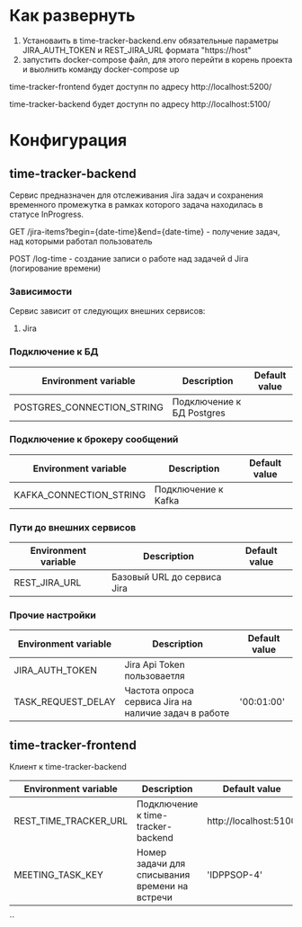 # Как развернуть

1. Установаить в time-tracker-backend.env обязательные параметры JIRA_AUTH_TOKEN и REST_JIRA_URL формата "https://host"
2. запустить docker-compose файл, для этого перейти в корень проекта и выолнить команду docker-compose up

time-tracker-frontend будет доступн по адресу http://localhost:5200/

time-tracker-backend будет доступн по адресу http://localhost:5100/

# Конфигурация

## time-tracker-backend
Сервис предназначен для отслеживания Jira задач и сохранения временного промежутка в рамках которого задача находилась в статусе InProgress.
 
GET /jira-items?begin={date-time}&end={date-time} - получение задач, над которыми работал пользователь

POST /log-time - создание записи о работе над задачей d Jira (логирование времени)

### Зависимости

Сервис зависит от следующих внешних сервисов:

1. Jira

### Подключение к БД

| Environment variable       | Description               | Default value |
|----------------------------|---------------------------|---------------|
| POSTGRES_CONNECTION_STRING | Подключение к БД Postgres |               |

### Подключение к брокеру сообщений

| Environment variable    | Description         | Default value |
|-------------------------|---------------------|---------------|
| KAFKA_CONNECTION_STRING | Подключение к Kafka |               |

### Пути до внешних сервисов

| Environment variable | Description                 | Default value |
|----------------------|-----------------------------|---------------|
| REST_JIRA_URL        | Базовый URL до сервиса Jira |               |

### Прочие настройки

| Environment variable | Description                                           | Default value |
|----------------------|-------------------------------------------------------|---------------|
| JIRA_AUTH_TOKEN      | Jira Api Token пользоваетля                           |               |
| TASK_REQUEST_DELAY   | Частота опроса сервиса Jira на наличие задач в работе | '00:01:00'    |

## time-tracker-frontend

Клиент к time-tracker-backend

| Environment variable  | Description                                    | Default value         |
|-----------------------|------------------------------------------------|-----------------------|
| REST_TIME_TRACKER_URL | Подключение к time-tracker-backend             | http://localhost:5100 |
| MEETING_TASK_KEY      | Номер задачи для списывания времени на встречи | 'IDPPSOP-4'           |

   ``
